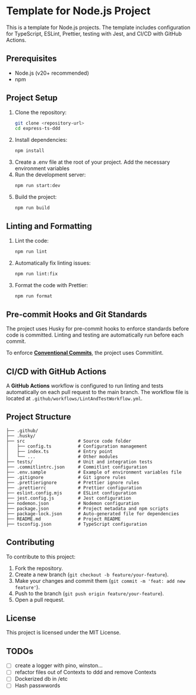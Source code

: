 # Template for Node.js Project

This is a template for Node.js projects. The template includes configuration for TypeScript, ESLint, Prettier, testing with Jest, and CI/CD with GitHub Actions.

## Prerequisites

- Node.js (v20+ recommended)
- npm

## Project Setup

1. Clone the repository:
   ```bash
   git clone <repository-url>
   cd express-ts-ddd
   ```
2. Install dependencies:
   ```bash
   npm install
   ```
3. Create a .env file at the root of your project.
   Add the necessary environment variables
4. Run the development server:
   ```bash
   npm run start:dev
   ```
5. Build the project:
   ```bash
   npm run build
   ```

## Linting and Formatting

1. Lint the code:
   ```bash
   npm run lint
   ```
2. Automatically fix linting issues:
   ```bash
   npm run lint:fix
   ```
3. Format the code with Prettier:
   ```bash
   npm run format
   ```

## Pre-commit Hooks and Git Standards

The project uses Husky for pre-commit hooks to enforce standards before code is committed. Linting and testing are automatically run before each commit.

To enforce **[Conventional Commits](https://gist.github.com/Zekfad/f51cb06ac76e2457f11c80ed705c95a3)**, the project uses Commitlint.

## CI/CD with GitHub Actions

A **GitHub Actions** workflow is configured to run linting and tests automatically on each pull request to the main branch. The workflow file is located at `.github/workflows/LintAndTestWorkflow.yml`.

## Project Structure

```
├── .github/
├── .husky/
├── src                    # Source code folder
│   ├── config.ts          # Configuration management
│   ├── index.ts           # Entry point
│   └── ...                # Other modules
├── tests/                 # Unit and integration tests
├── .commitlintrc.json     # Commitlint configuration
├── .env.sample            # Example of environment variables file
├── .gitignore             # Git ignore rules
├── .prettierignore        # Prettier ignore rules
├── .prettierrc            # Prettier configuration
├── eslint.config.mjs      # ESLint configuration
├── jest.config.js         # Jest configuration
├── nodemon.json           # Nodemon configuration
├── package.json           # Project metadata and npm scripts
├── package-lock.json      # Auto-generated file for dependencies
├── README.md              # Project README
├── tsconfig.json          # TypeScript configuration
```

## Contributing

To contribute to this project:

1. Fork the repository.
2. Create a new branch (`git checkout -b feature/your-feature`).
3. Make your changes and commit them (`git commit -m 'feat: add new feature'`).
4. Push to the branch (`git push origin feature/your-feature`).
5. Open a pull request.

## License

This project is licensed under the MIT License.

## TODOs

- [ ] create a logger with pino, winston...
- [ ] refactor files out of Contexts to ddd and remove Contexts
- [ ] Dockerized db in /etc
- [ ] Hash passwwords

